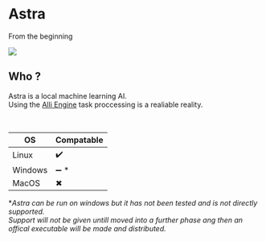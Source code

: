 # Astra
From the beginning

![](https://github.com/AhhhSaturn/Astra/blob/29cb991bac5ca79a6e3c495b3dc448138372d6f4/Assets/img/Astra.gif)

## Who ?
Astra is a local machine learning AI. <br>
Using the [Alli Engine]() task proccessing is a realiable reality.

<br>

OS    |    Compatable
------|--------------
Linux | ✔️
Windows | ➖ *
MacOS | ✖


\**Astra can be run on windows but it has not been tested and is not directly supported.* <br>
*Support will not be given untill moved into a further phase ang then an offical executable will be made and distributed.*
